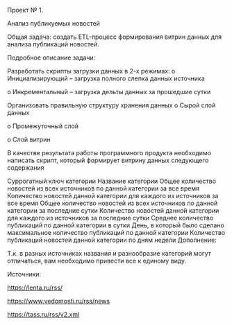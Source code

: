 Проект № 1.

Анализ публикуемых новостей

Общая задача: создать ETL-процесс формирования витрин данных для анализа публикаций новостей.

Подробное описание задачи:

Разработать скрипты загрузки данных в 2-х режимах:
o   Инициализирующий – загрузка полного слепка данных источника

o   Инкрементальный – загрузка дельты данных за прошедшие сутки

Организовать правильную структуру хранения данных
o   Сырой слой данных

o   Промежуточный слой

o   Слой витрин

В качестве результата работы программного продукта необходимо написать скрипт, который формирует витрину данных следующего содержания

Суррогатный ключ категории
Название категории
Общее количество новостей из всех источников по данной категории за все время
Количество новостей данной категории для каждого из источников за все время
Общее количество новостей из всех источников по данной категории за последние сутки
Количество новостей данной категории для каждого из источников за последние сутки
Среднее количество публикаций по данной категории в сутки
День, в который было сделано максимальное количество публикаций по данной категории
Количество публикаций новостей данной категории по дням недели
Дополнение:

Т.к. в разных источниках названия и разнообразие категорий могут отличаться, вам необходимо привести все к единому виду.

Источники:

https://lenta.ru/rss/

https://www.vedomosti.ru/rss/news

https://tass.ru/rss/v2.xml

